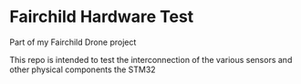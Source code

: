 # Fairchild Hardware Test

Part of my Fairchild Drone project

This repo is intended to test the interconnection of the various sensors and other physical components the STM32